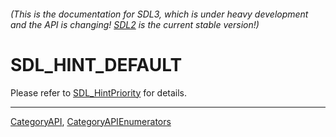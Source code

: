 ###### (This is the documentation for SDL3, which is under heavy development and the API is changing! [SDL2](https://wiki.libsdl.org/SDL2/) is the current stable version!)
# SDL_HINT_DEFAULT

Please refer to [SDL_HintPriority](SDL_HintPriority) for details.

----
[CategoryAPI](CategoryAPI), [CategoryAPIEnumerators](CategoryAPIEnumerators)


